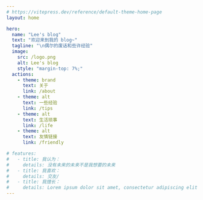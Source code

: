 ```yaml
---
# https://vitepress.dev/reference/default-theme-home-page
layout: home

hero:
  name: "Lee's blog"
  text: "欢迎来到我的 blog~"
  tagline: "\n偶尔的废话和些许经验"
  image:
    src: /logo.png
    alt: Lee's blog
    style: "margin-top: 7%;"
  actions:
    - theme: brand
      text: 关于
      link: /about
    - theme: alt
      text: 一些经验
      link: /tips
    - theme: alt
      text: 生活琐事
      link: /life
    - theme: alt
      text: 友情链接
      link: /friendly

# features:
#   - title: 我认为：
#     details: 没有未来的未来不是我想要的未来
#   - title: 我喜欢：
#     details: 交友/
#   - title: 我擅长：
#     details: Lorem ipsum dolor sit amet, consectetur adipiscing elit
---
```

